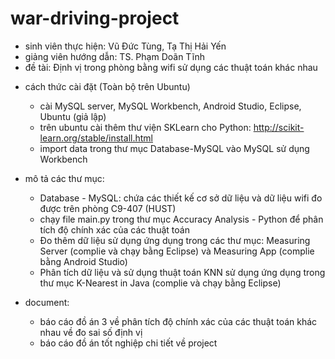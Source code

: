 # war-driving-project
* sinh viên thực hiện: Vũ Đức Tùng, Tạ Thị Hải Yến
* giảng viên hướng dẫn: TS. Phạm Doãn Tĩnh
* đề tài: Định vị trong phòng bằng wifi sử dụng các thuật toán khác nhau 


- cách thức cài đặt (Toàn bộ trên Ubuntu)
  + cài MySQL server, MySQL Workbench, Android Studio, Eclipse, Ubuntu (giả lập)
  + trên ubuntu cài thêm thư viện SKLearn cho Python: http://scikit-learn.org/stable/install.html
  + import data trong thư mục Database-MySQL vào MySQL sử dụng Workbench

- mô tả các thư mục:
  + Database - MySQL: chứa các thiết kế cơ sở dữ liệu và dữ liệu wifi đo được trên phòng C9-407 (HUST)
  + chạy file main.py trong thư mục Accuracy Analysis - Python để phân tích độ chính xác của các thuật toán
  + Đo thêm dữ liệu sử dụng ứng dụng trong các thư mục: Measuring Server (complie và chạy bằng Eclipse) và Measuring App (complie bằng Android Studio)
  + Phân tích dữ liệu và sử dụng thuật toán KNN sử dụng ứng dụng trong thư mục K-Nearest in Java (complie và chạy bằng Eclipse)
  
- document:
  + báo cáo đồ án 3 về phân tích độ chính xác của các thuật toán khác nhau về đo sai số định vị
  + báo cáo đồ án tốt nghiệp chi tiết về project
